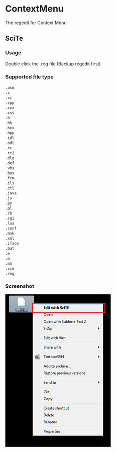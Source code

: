 ContextMenu
===========

The regedit for Context Menu

## SciTe

### Usage
Double click the .reg file (Backup regedit first)

### Supported file type
<pre><code>.asm
.c
.cc
.cpp
.cxx
.css
.h
.hh
.hxx
.hpp
.idl
.odl
.rc
.rc2
.dlg
.def
.vbs
.bas
.frm
.cls
.ctl
.java
.js
.py
.pl
.rb
.cgi
.lua
.conf
.mak
.xml
.iface
.bat
.e
.m
.mm
.vim
.reg
</code></pre>

### Screenshot
![ContaxtMenuForWindows](https://github.com/Marslo/ContextMenu/blob/master/SciTe/Screenshot.png?raw=true)
